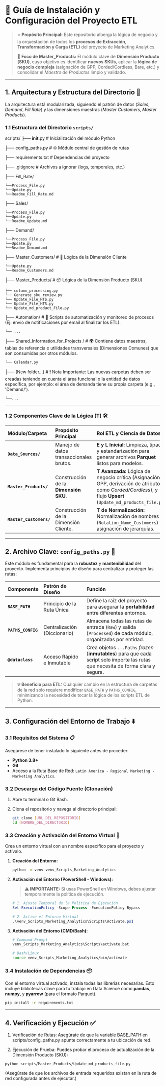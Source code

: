 # 🚀 Guía de Instalación y Configuración del Proyecto ETL

> ⭐ **Propósito Principal:** Este repositorio alberga la lógica de negocio y la orquestación de todos los **procesos de Extracción, Transformación y Carga (ETL)** del proyecto de Marketing Analytics.
>
> 🎯 **Foco de Master_Products:** El módulo clave de **Dimensión Producto (SKU)**, cuyo objetivo es identificar **nuevos SKUs**, aplicar la **lógica de negocio compleja** (asignación de GPP, Corded/Cordless, Bare, etc.) y consolidar el *Maestro de Productos* limpio y validado.

---

## 1. Arquitectura y Estructura del Directorio 📂

La arquitectura está modularizada, siguiendo el patrón de datos (*Sales*, *Demand*, *Fill Rate*) y las dimensiones maestras (*Master Customers*, *Master Products*).

### 1.1 Estructura del Directorio `scripts/`
scripts/
├── __init__.py         # Inicialización del módulo Python

├── config_paths.py     # ⚙️ Módulo central de gestión de rutas

├── requirements.txt    # Dependencias del proyecto

├── .gitignore          # Archivos a ignorar (logs, temporales, etc.)

├── Fill_Rate/

    └──Process_File.py
    └──Update.py
    └──Readme_Fill_Rate.md

├── Sales/

    └──Process_File.py
    └──Update.py
    └──Readme_Update.md

├── Demand/

    └──Process_File.py
    └──Update.py
    └──Readme_Demand.md

├── Master_Customers/   # 👔 Lógica de la Dimensión Cliente

    └──Update.py
    └──Readme_Customers.md

├── Master_Products/    # 📦 Lógica de la Dimensión Producto (SKU)

    ├── column_processing.py
    └── Generate_sku_review.py
    └── Update_File_HTS.py
    └── Update_File_HTS.py
    └── Update_md_product_File.py

├── Automation/ # 📧 Scripts de automatización y monitoreo de procesos (Ej: envío de notificaciones por email al finalizar los ETL).

    └── ...

├── Shared_Information_for_Projects / # 🌍 Contiene datos maestros, tablas de referencia o utilidades transversales (Dimensiones Comunes) que son consumidas por otros módulos.

    └── Calendar.py



├── (New folder...) # ❗ Nota Importante: Las nuevas carpetas deben ser creadas teniendo en cuenta el área funcional o la entidad de datos específica, por ejemplo: el área de demanda tiene su propia carpeta (e.g., 'Demand/').

    └──...
---


### 1.2 Componentes Clave de la Lógica (T) 🛠️

| Módulo/Carpeta | Propósito Principal | Rol ETL y Ciencia de Datos |
| :--- | :--- | :--- |
| **`Data_Sources/`** | Manejo de datos transaccionales brutos. | **E y L Inicial:** Limpieza, tipado y estandarización para generar archivos **Parquet** listos para modelos. |
| **`Master_Products/`** | Construcción de la **Dimensión SKU**. | **T Avanzada:** Lógica de negocio crítica (Asignación de GPP, derivación de atributos como *Corded/Cordless*), y flujo **Upsert** (`Update_md_products_file.py`). |
| **`Master_Customers/`** | Construcción de la Dimensión Cliente. | **T de Normalización:** Normalización de nombres (`Notation_Name_Customers`) y asignación de jerarquías. |

---

## 2. Archivo Clave: `config_paths.py` 🔑

Este módulo es fundamental para la **robustez** y **mantenibilidad** del proyecto. Implementa principios de diseño para centralizar y proteger las rutas:

| Componente | Patrón de Diseño | Función |
| :--- | :--- | :--- |
| **`BASE_PATH`** | Principio de la Ruta Única | Define la raíz del proyecto para asegurar la **portabilidad** entre diferentes entornos. |
| **`PATHS_CONFIG`** | Centralización (Diccionario) | Almacena todas las rutas de entrada (`Raw`) y salida (`Processed`) de cada módulo, organizadas por entidad. |
| **`@dataclass`** | Acceso Rápido e Inmutable | Crea objetos `...Paths` *frozen* (**inmutables**) para que cada script solo importe las rutas que necesita de forma clara y segura. |

> **💡 Beneficio para ETL:** Cualquier cambio en la estructura de carpetas de la red solo requiere modificar `BASE_PATH` y `PATHS_CONFIG`, minimizando la necesidad de tocar la lógica de los scripts ETL de Python.

---



## 3. Configuración del Entorno de Trabajo ⬇️

### 3.1 Requisitos del Sistema 📋

Asegúrese de tener instalado lo siguiente antes de proceder:

* **Python 3.8+**
* **Git**
* Acceso a la Ruta Base de Red: `Latin America - Regional Marketing - Marketing Analytics`.

### 3.2 Descarga del Código Fuente (Clonación)

1.  Abre tu terminal o Git Bash.
2.  Clona el repositorio y navega al directorio principal:

    ```bash
    git clone [URL_DEL_REPOSITORIO]
    cd [NOMBRE_DEL_DIRECTORIO] 
    ```

### 3.3 Creación y Activación del Entorno Virtual 🐍

Crea un entorno virtual con un nombre específico para el proyecto y actívalo.

1.  **Creación del Entorno:**
    ```bash
    python -m venv venv_Scripts_Marketing_Analytics
    ```
2.  **Activación del Entorno (PowerShell - Windows):**
    > **⚠️ IMPORTANTE:** Si usas PowerShell en Windows, debes ajustar temporalmente la política de ejecución.
    ```powershell
    # 1. Ajuste Temporal de la Política de Ejecución
    Set-ExecutionPolicy -Scope Process -ExecutionPolicy Bypass
    
    # 2. Active el Entorno Virtual
    .\venv_Scripts_Marketing_Analytics\Scripts\Activate.ps1
    ```
3.  **Activación del Entorno (CMD/Bash):**
    ```bash
    # Command Prompt
    venv_Scripts_Marketing_Analytics\Scripts\activate.bat 
    
    # Bash/Linux
    source venv_Scripts_Marketing_Analytics/bin/activate
    ```

### 3.4 Instalación de Dependencias 📦

Con el entorno virtual activado, instala todas las librerías necesarias. Esto incluye bibliotecas clave para tu trabajo en Data Science como **pandas**, **numpy**, y **pyarrow** (para el formato Parquet).

```bash
pip install -r requirements.txt
```
---

## 4. Verificación y Ejecución ✅
1. Verificación de Rutas: Asegúrate de que la variable BASE_PATH en scripts/config_paths.py apunte correctamente a tu ubicación de red.

2. Ejecución de Prueba: Puedes probar el proceso de actualización de la Dimensión Producto (SKU):
```
python scripts/Master_Products/Update_md_products_file.py
```
(Asegúrate de que los archivos de entrada requeridos existan en la ruta de red configurada antes de ejecutar.)